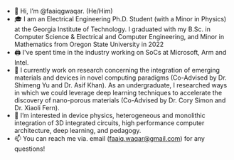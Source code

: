 - 👋 Hi, I’m @faaiqgwaqar. (He/Him)
- :mortar_board: I am an Electrical Engineering Ph.D. Student (with a Minor in Physics) at the Georgia Institute of Technology. I graduated with my B.Sc. in Computer Science & Electrical and Computer Engineering, and Minor in Mathematics from Oregon State University in 2022
- :printer: I've spent time in the industry working on SoCs at Microsoft, Arm and Intel.
- :test_tube: I currently work on research concerning the integration of emerging materials and devices in novel computing paradigms (Co-Advised by Dr. Shimeng Yu and Dr. Asif Khan). As an undergraduate, I researched ways in which we could leverage deep learning techniques to accelerate the discovery of nano-porous materials (Co-Advised by Dr. Cory Simon and Dr. Xiaoli Fern).
- 👀 I’m interested in device physics, heterogeneous and monolithic integration of 3D integrated circuits, high performance computer architecture, deep learning, and pedagogy.
- 📫 You can reach me via. email (faaiq.waqar@gmail.com) for any questions!

<!---
faaiqgwaqar/faaiqgwaqar is a ✨ special ✨ repository because its `README.md` (this file) appears on your GitHub profile.
You can click the Preview link to take a look at your changes.
--->
